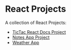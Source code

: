 # React Projects

A collection of React Projects:

- [TicTac React Docs Project](https://github.com/TravisBriscoe/ReactProjects/tree/main/ReactJs/react-tutorial)
- [Notes App Project](https://github.com/TravisBriscoe/ReactProjects/tree/main/ReactJs/notes-app)
- [Weather App](https://github.com/TravisBriscoe/ReactProjects/tree/main/ReactJs/weather-app)
